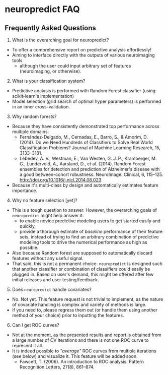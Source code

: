 # neuropredict FAQ

## Frequently Asked Questions

1. What is the overarching goal for neuropredict?
  * To offer a comprehensive report on predictive analysis effortlessly!
  * Aiming to interface directly with the outputs of various neuroimaging tools
    * although the user could input arbitrary set of features (neuroimaging, or otherwise).
2. What is your classification system?
  * Predictive analysis is performed with Random Forest classifier (using scikit-learn's implementation) 
  * Model selection (grid search of optimal hyper parameters) is performed in an inner cross-validation.
3. Why random forests?
  * Because they have consistently demonstrated top performance across multiple domains:
    * Fernández-Delgado, M., Cernadas, E., Barro, S., & Amorim, D. (2014). Do we Need Hundreds of Classifiers to Solve Real World Classification Problems? Journal of Machine Learning Research, 15, 3133–3181.
    * Lebedev, A. V., Westman, E., Van Westen, G. J. P., Kramberger, M. G., Lundervold, A., Aarsland, D., et al. (2014). Random Forest ensembles for detection and prediction of Alzheimer's disease with a good between-cohort robustness. NeuroImage: Clinical, 6, 115–125. http://doi.org/10.1016/j.nicl.2014.08.023
  * Because it's multi-class by design and automatically estimates feature importance.
4. Why no feature selection [yet]?
  * This is a tough question to answer. However, the overarching goals of `neuropredict` might help answer it:
    * to enable novice predictive modeling users to get started easily and quickly,
    * provide a thorough estimate of *baseline* performance of their feature sets, instead of trying to find an arbitrary combination of predictive modeling tools to drive the numerical performance as high as possible.
  * Also because Random forest are supposed to automatically discard features without any useful signal.
  * That said, this is not a permanent choice. `neuropredict` is designed such that another classifier or combination of classifiers could easily be plugged in. Based on user's demand, this might be offered after few initial releases and user testing/feedback.
  
5. Does `neuropredict` handle covariates?
  * No. Not yet. This feature request is not trivial to implement, as the nature of covariate handling is complex and variety of methods is large.
  * If you need to, please regress them out (or handle them using another method of your choice) prior to inputting the features.
  
6. Can I get ROC curves?
  * Not at the moment, as the presented results and report is obtained from a large number of CV iterations and there is not one ROC curve to represent it all.
  * It is indeed possible to *"average"* ROC curves from multiple iterations (see below) and visualize it. This feature will be added soon.
    * Fawcett, T. (2006). An introduction to ROC analysis. Pattern Recognition Letters, 27(8), 861–874.
  
   
